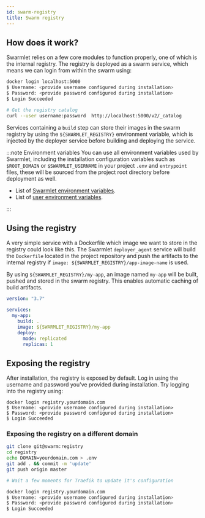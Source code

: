 ```yaml
---
id: swarm-registry
title: Swarm registry
---
```


## How does it work?

Swarmlet relies on a few core modules to function properly, one of which is the internal registry. The registry is deployed as a swarm service, which means we can login from within the swarm using:

```bash
docker login localhost:5000
$ Username: <provide username configured during installation>
$ Password: <provide password configured during installation>
$ Login Succeeded

# Get the registry catalog
curl --user username:password  http://localhost:5000/v2/_catalog
```

Services containing a `build` step can store their images in the swarm registry by using the `${SWARMLET_REGISTRY}` environment variable, which is injected by the deployer service before building and deploying the service.

:::note Environment variables
You can use all environment variables used by Swarmlet, including the installation configuration variables such as `$ROOT_DOMAIN` or `$SWARMLET_USERNAME` in your project `.env` and `entrypoint` files, these will be sourced from the project root directory before deployment as well.

- List of [Swarmlet environment variables](https://github.com/swarmlet/swarmlet/blob/master/src/constants).
- List of [user environment variables](https://github.com/swarmlet/swarmlet/blob/master/install#L32-L43).

:::

## Using the registry

A very simple service with a Dockerfile which image we want to store in the registry could look like this. The Swarmlet `deployer_agent` service will build the `Dockerfile` located in the project repository and push the artifacts to the internal registry if `image: ${SWARMLET_REGISTRY}/app-image-name` is used.

By using `${SWARMLET_REGISTRY}/my-app`, an image named `my-app` will be built, pushed and stored in the swarm registry. This enables automatic caching of build artifacts.

```yml title="./docker-compose.yml"
version: "3.7"

services:
  my-app:
    build: .
    image: ${SWARMLET_REGISTRY}/my-app
    deploy:
      mode: replicated
      replicas: 1
```

## Exposing the registry

After installation, the registry is exposed by default. Log in using the username and password you've provided during installation.
Try logging into the registry using:

```
docker login registry.yourdomain.com
$ Username: <provide username configured during installation>
$ Password: <provide password configured during installation>
$ Login Succeeded
```

### Exposing the registry on a different domain

```bash
git clone git@swarm:registry
cd registry
echo DOMAIN=yourdomain.com > .env
git add . && commit -m 'update'
git push origin master

# Wait a few moments for Traefik to update it's configuration

docker login registry.yourdomain.com
$ Username: <provide username configured during installation>
$ Password: <provide password configured during installation>
$ Login Succeeded
```
